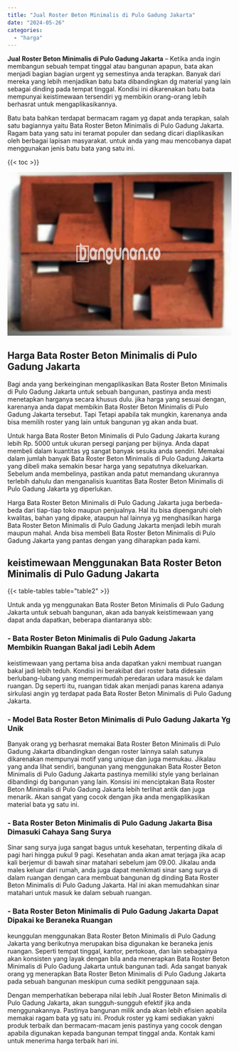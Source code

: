 ```yaml
---
title: "Jual Roster Beton Minimalis di Pulo Gadung Jakarta"
date: "2024-05-26"
categories: 
  - "harga"
---
```


**Jual Roster Beton Minimalis di Pulo Gadung Jakarta** – Ketika anda ingin membangun sebuah tempat tinggal atau bangunan apapun, bata akan menjadi bagian bagian urgent yg semestinya anda terapkan. Banyak dari mereka yang lebih menjadikan batu bata dibandingkan dg material yang lain sebagai dinding pada tempat tinggal. Kondisi ini dikarenakan batu bata mempunyai keistimewaan tersendiri yg membikin orang-orang lebih berhasrat untuk mengaplikasikannya.

Batu bata bahkan terdapat bermacam ragam yg dapat anda terapkan, salah satu bagiannya yaitu Bata Roster Beton Minimalis di Pulo Gadung Jakarta. Ragam bata yang satu ini teramat populer dan sedang dicari diaplikasikan oleh berbagai lapisan masyarakat. untuk anda yang mau mencobanya dapat menggunakan jenis batu bata yang satu ini.

{{< toc >}}

![Jual Roster Beton Minimalis di Pulo Gadung Jakarta](/images/bata-roster-minimalis-14.png)

## Harga Bata Roster Beton Minimalis di Pulo Gadung Jakarta

Bagi anda yang berkeinginan mengaplikasikan Bata Roster Beton Minimalis di Pulo Gadung Jakarta untuk sebuah bangunan, pastinya anda mesti menetapkan harganya secara khusus dulu. jika harga yang sesuai dengan, karenanya anda dapat membikin Bata Roster Beton Minimalis di Pulo Gadung Jakarta tersebut. Tapi Tetapi apabila tak mungkin, karenanya anda bisa memilih roster yang lain untuk bangunan yg akan anda buat.

Untuk harga Bata Roster Beton Minimalis di Pulo Gadung Jakarta kurang lebih Rp. 5000 untuk ukuran persegi panjang per bijinya. Anda dapat membeli dalam kuantitas yg sangat banyak sesuka anda sendiri. Memakai dalam jumlah banyak Bata Roster Beton Minimalis di Pulo Gadung Jakarta yang dibeli maka semakin besar harga yang sepatutnya dikeluarkan. Sebelum anda membelinya, pastikan anda patut memandang ukurannya terlebih dahulu dan menganalisis kuantitas Bata Roster Beton Minimalis di Pulo Gadung Jakarta yg diperlukan.

Harga Bata Roster Beton Minimalis di Pulo Gadung Jakarta juga berbeda-beda dari tiap-tiap toko maupun penjualnya. Hal itu bisa dipengaruhi oleh kwalitas, bahan yang dipake, ataupun hal lainnya yg menghasilkan harga Bata Roster Beton Minimalis di Pulo Gadung Jakarta menjadi lebih murah maupun mahal. Anda bisa membeli Bata Roster Beton Minimalis di Pulo Gadung Jakarta yang pantas dengan yang diharapkan pada kami.

## keistimewaan Menggunakan Bata Roster Beton Minimalis di Pulo Gadung Jakarta

{{< table-tables table="table2" >}}

Untuk anda yg menggunakan Bata Roster Beton Minimalis di Pulo Gadung Jakarta untuk sebuah bangunan, akan ada banyak keistimewaan yang dapat anda dapatkan, beberapa diantaranya sbb:

### \- Bata Roster Beton Minimalis di Pulo Gadung Jakarta Membikin Ruangan Bakal jadi Lebih Adem

keistimewaan yang pertama bisa anda dapatkan yakni membuat ruangan bakal jadi lebih teduh. Kondisi ini berakibat dari roster bata didesain berlubang-lubang yang mempermudah peredaran udara masuk ke dalam ruangan. Dg seperti itu, ruangan tidak akan menjadi panas karena adanya sirkulasi angin yg terdapat pada Bata Roster Beton Minimalis di Pulo Gadung Jakarta.

### \- Model Bata Roster Beton Minimalis di Pulo Gadung Jakarta Yg Unik

Banyak orang yg berhasrat memakai Bata Roster Beton Minimalis di Pulo Gadung Jakarta dibandingkan dengan roster lainnya salah satunya dikarenakan mempunyai motif yang unique dan juga memukau. Jikalau yang anda lihat sendiri, bangunan yang menggunakan Bata Roster Beton Minimalis di Pulo Gadung Jakarta pastinya memiliki style yang berlainan dibandingi dg bangunan yang lain. Konsisi ini menciptakan Bata Roster Beton Minimalis di Pulo Gadung Jakarta lebih terlihat antik dan juga menarik. Akan sangat yang cocok dengan jika anda mengaplikasikan material bata yg satu ini.

### \- Bata Roster Beton Minimalis di Pulo Gadung Jakarta Bisa Dimasuki Cahaya Sang Surya

Sinar sang surya juga sangat bagus untuk kesehatan, terpenting dikala di pagi hari hingga pukul 9 pagi. Kesehatan anda akan amat terjaga jika acap kali berjemur di bawah sinar matahari sebelum jam 09.00. Jikalau anda males keluar dari rumah, anda juga dapat menikmati sinar sang surya di dalam ruangan dengan cara membuat bangunan dg dinding Bata Roster Beton Minimalis di Pulo Gadung Jakarta. Hal ini akan memudahkan sinar matahari untuk masuk ke dalam sebuah ruangan.

### \- Bata Roster Beton Minimalis di Pulo Gadung Jakarta Dapat Dipakai ke Beraneka Ruangan

keunggulan menggunakan Bata Roster Beton Minimalis di Pulo Gadung Jakarta yang berikutnya merupakan bisa digunakan ke beraneka jenis ruangan. Seperti tempat tinggal, kantor, pertokoan, dan lain sebagainya akan konsisten yang layak dengan bila anda menerapkan Bata Roster Beton Minimalis di Pulo Gadung Jakarta untuk bangunan tadi. Ada sangat banyak orang yg menerapkan Bata Roster Beton Minimalis di Pulo Gadung Jakarta pada sebuah bangunan meskipun cuma sedikit penggunaan saja.

Dengan memperhatikan beberapa nilai lebih Jual Roster Beton Minimalis di Pulo Gadung Jakarta, akan sungguh-sungguh efektif jika anda menggunakannya. Pastinya bangunan milik anda akan lebih efisien apabila memakai ragam bata yg satu ini. Produk roster yg kami sediakan yakni produk terbaik dan bermacam-macam jenis pastinya yang cocok dengan apabila digunakan kepada bangunan tempat tinggal anda. Kontak kami untuk menerima harga terbaik hari ini.

